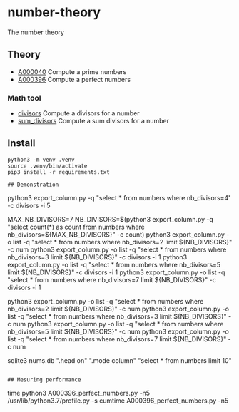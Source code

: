 # number-theory
The number theory

## Theory
- [A000040](oeis/A000040_prime_numbers.py) Compute a prime numbers
- [A000396](oeis/A000396_perfect_numbers.py) Compute a perfect numbers

### Math tool
- [divisors](lib/math.py) Compute a divisors for a number
- [sum_divisors](lib/math.py) Compute a sum divisors for a number

## Install
```
python3 -m venv .venv
source .venv/bin/activate
pip3 install -r requirements.txt

## Demonstration

```
python3 export_column.py -q "select * from numbers where nb_divisors=4' -c divisors -i 5

MAX_NB_DIVISORS=7
NB_DIVISORS=$(python3 export_column.py -q "select count(*) as count from numbers where nb_divisors=${MAX_NB_DIVISORS}" -c count)
python3 export_column.py -o list -q "select * from numbers where nb_divisors=2 limit ${NB_DIVISORS}" -c num
python3 export_column.py -o list -q "select * from numbers where nb_divisors=3 limit ${NB_DIVISORS}" -c divisors -i 1
python3 export_column.py -o list -q "select * from numbers where nb_divisors=5 limit ${NB_DIVISORS}" -c divisors -i 1
python3 export_column.py -o list -q "select * from numbers where nb_divisors=7 limit ${NB_DIVISORS}" -c divisors -i 1

python3 export_column.py -o list -q "select * from numbers where nb_divisors=2 limit ${NB_DIVISORS}" -c num
python3 export_column.py -o list -q "select * from numbers where nb_divisors=3 limit ${NB_DIVISORS}" -c num
python3 export_column.py -o list -q "select * from numbers where nb_divisors=5 limit ${NB_DIVISORS}" -c num
python3 export_column.py -o list -q "select * from numbers where nb_divisors=7 limit ${NB_DIVISORS}" -c num

sqlite3 nums.db ".head on" ".mode column" "select * from numbers limit 10"
```

## Mesuring performance

```
time python3 A000396_perfect_numbers.py -n5
/usr/lib/python3.7/profile.py -s cumtime A000396_perfect_numbers.py -n5
```
